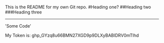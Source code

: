 This is the README for my own Git repo. 
#Heading one?
##Heading two
###Heading three
***

'Some Code'

My Token is:
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

